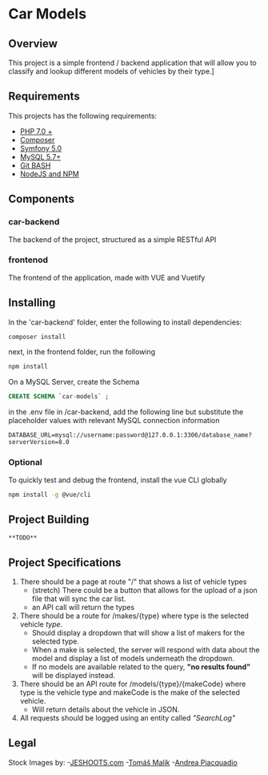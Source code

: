 # Car Models

## Overview

This project is a simple frontend / backend application that will allow you to classify and lookup different models of vehicles by their type.]

## Requirements

This projects has the following requirements:

- [PHP 7.0 +](https://windows.php.net/download/)
- [Composer](https://getcomposer.org)
- [Symfony 5.0](https://symfony.com/download)
- [MySQL 5.7+](https://dev.mysql.com/downloads/installer/)
- [Git BASH](https://gitforwindows.org)
- [NodeJS and NPM](https://nodejs.org/en/)

## Components

### car-backend

The backend of the project, structured as a simple RESTful API

### frontenod

The frontend of the application, made with VUE and Vuetify

## Installing

In the 'car-backend' folder, enter the following to install dependencies:

```BASH
composer install
```

next, in the frontend folder, run the following

```BASH
npm install
```

On a MySQL Server, create the Schema

```SQL
CREATE SCHEMA `car-models` ;
```

in the .env file in /car-backend, add the following line but substitute the placeholder values with relevant MySQL connection information
```env
DATABASE_URL=mysql://username:password@127.0.0.1:3306/database_name?serverVersion=8.0
```

### Optional

To quickly test and debug the frontend, install the vue CLI globally

```BASH
npm install -g @vue/cli
```

## Project Building
	**TODO**

## Project Specifications

1. There should be a page at route "/" that shows a list of vehicle types
	- (stretch) There could be a button that allows for the upload of a json file that will sync the car list.
	- an API call will return the types
2. There should be a route for /makes/{type} where type is the selected vehicle *type*.
	- Should display a dropdown that will show a list of makers for the selected type.
	- When a make is selected, the server will respond with data about the model and display a list of models underneath the dropdown.
	- If no models are available related to the query, **"no results found"** will be displayed instead.
3. There should be an API route for /models/{type}/{makeCode} where type is the vehicle type and makeCode is the make of the selected vehicle.
	- Will return details about the vehicle in JSON.
4. All requests should be logged using an entity called *"SearchLog"*

## Legal

Stock Images by:
-[JESHOOTS.com](https://www.pexels.com/@jeshoots-com-147458)
-[Tomáš Malík](https://www.pexels.com/@tomas-malik-793526)
-[Andrea Piacquadio](https://www.pexels.com/@olly)